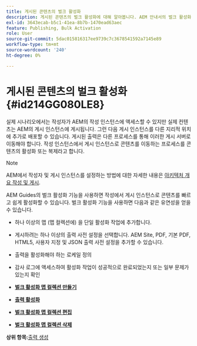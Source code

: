 ```yaml
---
title: 게시된 콘텐츠의 벌크 활성화
description: 게시된 콘텐츠의 벌크 활성화에 대해 알아봅니다. AEM 안내서의 벌크 활성화 기능의 장점에 대해 알아보십시오.
exl-id: 3643ecab-b5c1-41ea-8b7b-1470ead63aec
feature: Publishing, Bulk Activation
role: User
source-git-commit: 5dac015816317ee9739c7c3678541592a7145e89
workflow-type: tm+mt
source-wordcount: '240'
ht-degree: 0%

---
```


# 게시된 콘텐츠의 벌크 활성화 {#id214GG080LE8}

실제 시나리오에서는 작성자가 AEM의 작성 인스턴스에 액세스할 수 있지만 실제 컨텐츠는 AEM의 게시 인스턴스에 게시됩니다. 그런 다음 게시 인스턴스를 다른 지리적 위치에 추가로 배포할 수 있습니다. 게시된 출력은 다른 프로세스를 통해 이러한 게시 서버로 이동해야 합니다. 작성 인스턴스에서 게시 인스턴스로 콘텐츠를 이동하는 프로세스를 콘텐츠의 활성화 또는 복제라고 합니다.

>[!NOTE]
>
> AEM에서 작성자 및 게시 인스턴스를 설정하는 방법에 대한 자세한 내용은 [아키텍처 개요 작성 및 게시](https://experienceleague.adobe.com/docs/experience-manager-screens/user-guide/administering/author-publish/author-publish-architecture-overview.html?lang=en#prerequisites).

AEM Guides의 벌크 활성화 기능을 사용하면 작성에서 게시 인스턴스로 콘텐츠를 빠르고 쉽게 활성화할 수 있습니다. 벌크 활성화 기능을 사용하면 다음과 같은 유연성을 얻을 수 있습니다.

- 하나 이상의 맵 \(맵 컬렉션에\) 을 단일 활성화 작업에 추가합니다.

- 게시하려는 하나 이상의 출력 사전 설정을 선택합니다. AEM Site, PDF, 기본 PDF, HTML5, 사용자 지정 및 JSON 출력 사전 설정을 추가할 수 있습니다.


- 출력을 활성화해야 하는 로케일 정의

- 감사 로그에 액세스하여 활성화 작업이 성공적으로 완료되었는지 또는 일부 문제가 있는지 확인


- **[벌크 활성화 맵 컬렉션 만들기](conf-bulk-activation-create-map-collection.md)**

- **[출력 활성화](conf-bulk-activation-publish-map-collection.md)**

- **[벌크 활성화 맵 컬렉션 편집](conf-bulk-activation-edit-map-collection.md)**

- **[벌크 활성화 맵 컬렉션 삭제](conf-bulk-activation-delete-map-collection.md)**


**상위 항목:**[&#x200B;출력 생성](generate-output.md)
